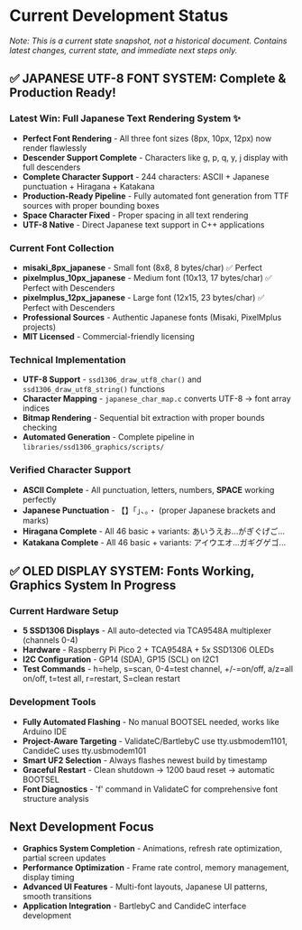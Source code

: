 # Current Development Status
*Note: This is a current state snapshot, not a historical document. Contains latest changes, current state, and immediate next steps only.*

## ✅ JAPANESE UTF-8 FONT SYSTEM: Complete & Production Ready!

### Latest Win: Full Japanese Text Rendering System ✨
- **Perfect Font Rendering** - All three font sizes (8px, 10px, 12px) now render flawlessly
- **Descender Support Complete** - Characters like g, p, q, y, j display with full descenders
- **Complete Character Support** - 244 characters: ASCII + Japanese punctuation + Hiragana + Katakana
- **Production-Ready Pipeline** - Fully automated font generation from TTF sources with proper bounding boxes
- **Space Character Fixed** - Proper spacing in all text rendering
- **UTF-8 Native** - Direct Japanese text support in C++ applications

### Current Font Collection
- **misaki_8px_japanese** - Small font (8x8, 8 bytes/char) ✅ Perfect
- **pixelmplus_10px_japanese** - Medium font (10x13, 17 bytes/char) ✅ Perfect with Descenders
- **pixelmplus_12px_japanese** - Large font (12x15, 23 bytes/char) ✅ Perfect with Descenders
- **Professional Sources** - Authentic Japanese fonts (Misaki, PixelMplus projects)
- **MIT Licensed** - Commercial-friendly licensing

### Technical Implementation
- **UTF-8 Support** - `ssd1306_draw_utf8_char()` and `ssd1306_draw_utf8_string()` functions
- **Character Mapping** - `japanese_char_map.c` converts UTF-8 → font array indices  
- **Bitmap Rendering** - Sequential bit extraction with proper bounds checking
- **Automated Generation** - Complete pipeline in `libraries/ssd1306_graphics/scripts/`

### Verified Character Support
- **ASCII Complete** - All punctuation, letters, numbers, **SPACE** working perfectly
- **Japanese Punctuation** - 【】「」、。・ (proper Japanese brackets and marks)
- **Hiragana Complete** - All 46 basic + variants: あいうえお...がぎぐげご...
- **Katakana Complete** - All 46 basic + variants: アイウエオ...ガギグゲゴ...

## ✅ OLED DISPLAY SYSTEM: Fonts Working, Graphics System In Progress

### Current Hardware Setup
- **5 SSD1306 Displays** - All auto-detected via TCA9548A multiplexer (channels 0-4)
- **Hardware** - Raspberry Pi Pico 2 + TCA9548A + 5x SSD1306 OLEDs
- **I2C Configuration** - GP14 (SDA), GP15 (SCL) on I2C1
- **Test Commands** - h=help, s=scan, 0-4=test channel, +/-=on/off, a/z=all on/off, t=test all, r=restart, S=clean restart

### Development Tools
- **Fully Automated Flashing** - No manual BOOTSEL needed, works like Arduino IDE
- **Project-Aware Targeting** - ValidateC/BartlebyC use tty.usbmodem1101, CandideC uses tty.usbmodem101
- **Smart UF2 Selection** - Always flashes newest build by timestamp
- **Graceful Restart** - Clean shutdown → 1200 baud reset → automatic BOOTSEL
- **Font Diagnostics** - 'f' command in ValidateC for comprehensive font structure analysis

## Next Development Focus
- **Graphics System Completion** - Animations, refresh rate optimization, partial screen updates
- **Performance Optimization** - Frame rate control, memory management, display timing
- **Advanced UI Features** - Multi-font layouts, Japanese UI patterns, smooth transitions
- **Application Integration** - BartlebyC and CandideC interface development
